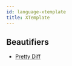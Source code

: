 ```yaml
---
id: language-xtemplate
title: XTemplate
---
```

## Beautifiers
- [Pretty Diff](/docs/beautifier-pretty-diff.html)
